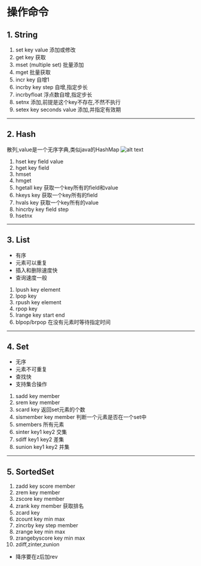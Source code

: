 # 操作命令
## 1. String
1. set key value
添加或修改
2. get key 
获取
3. mset (multiple set)
批量添加
4. mget
批量获取
5. incr key
自增1
6. incrby key step
自增,指定步长
7. incrbyfloat
浮点数自增,指定步长
8. setnx
添加,前提是这个key不存在,不然不执行
9. setex key seconds value
添加,并指定有效期

***

## 2. Hash
散列,value是一个无序字典,类似java的HashMap
![alt text](image-2.png)
1. hset key field value
2. hget key field
3. hmset 
4. hmget
5. hgetall key
获取一个key所有的field和value
6. hkeys key
获取一个key所有的field
7. hvals key
获取一个key所有的value
8. hincrby key field step
9. hsetnx

***

## 3. List
+ 有序
+ 元素可以重复
+ 插入和删除速度快
+ 查询速度一般
1. lpush key element
2. lpop key
3. rpush key element
4. rpop key
5. lrange key start end
6. blpop/brpop 在没有元素时等待指定时间

***

## 4. Set
+ 无序
+ 元素不可重复
+ 查找快
+ 支持集合操作
1. sadd key member
2. srem key member
3. scard key 
返回set元素的个数
4. sismember key member 
判断一个元素是否在一个set中
5. smembers
所有元素
6. sinter key1 key2 
交集
7. sdiff key1 key2
差集
8. sunion key1 key2
并集

***

## 5. SortedSet
1. zadd key score member
2. zrem key member
3. zscore key member
4. zrank key member
获取排名
5. zcard key
6. zcount key min max
7. zincrby key step member
8. zrange key min max
9. zrangebyscore key min max
10. zdiff,zinter,zunion
+ 降序要在z后加rev











